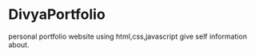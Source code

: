 # DivyaPortfolio
personal portfolio website using html,css,javascript give self information about. 
